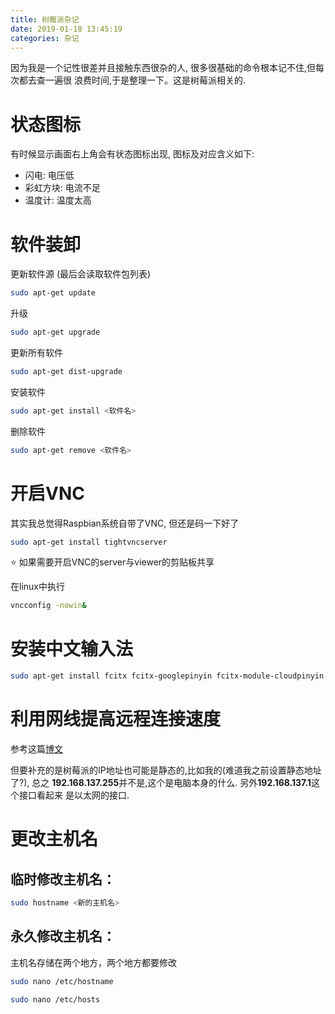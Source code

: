 ```yaml
---
title: 树莓派杂记
date: 2019-01-18 13:45:19
categories: 杂记
---
```


<!-- TODO -->

因为我是一个记性很差并且接触东西很杂的人, 很多很基础的命令根本记不住,但每次都去查一遍很
浪费时间,于是整理一下。这是树莓派相关的.

<!-- More -->

# 状态图标

有时候显示画面右上角会有状态图标出现, 图标及对应含义如下:

- 闪电: 电压低
- 彩虹方块: 电流不足
- 温度计: 温度太高

# 软件装卸

更新软件源 (最后会读取软件包列表)

```bash
sudo apt-get update
```

升级

```bash
sudo apt-get upgrade
```

更新所有软件

```bash
sudo apt-get dist-upgrade
```

安装软件

```bash
sudo apt-get install <软件名>
```

删除软件

```bash
sudo apt-get remove <软件名>
```

# 开启VNC

其实我总觉得Raspbian系统自带了VNC, 但还是码一下好了

```bash
sudo apt-get install tightvncserver
```

:star: 如果需要开启VNC的server与viewer的剪贴板共享

在linux中执行

```bash
vncconfig -nowin&
```

# 安装中文输入法

```bash
sudo apt-get install fcitx fcitx-googlepinyin fcitx-module-cloudpinyin fcitx-sunpinyin
```

# 利用网线提高远程连接速度

参考这篇[博文](https://www.linuxidc.com/Linux/2016-09/135474.htm)

但要补充的是树莓派的IP地址也可能是静态的,比如我的(难道我之前设置静态地址了?), 总之
**192.168.137.255**并不是,这个是电脑本身的什么. 另外**192.168.137.1**这个接口看起来
是以太网的接口.

# 更改主机名

## 临时修改主机名：

```bash
sudo hostname <新的主机名>
```

## 永久修改主机名：

主机名存储在两个地方，两个地方都要修改

```bash
sudo nano /etc/hostname
```

```bash
sudo nano /etc/hosts
```